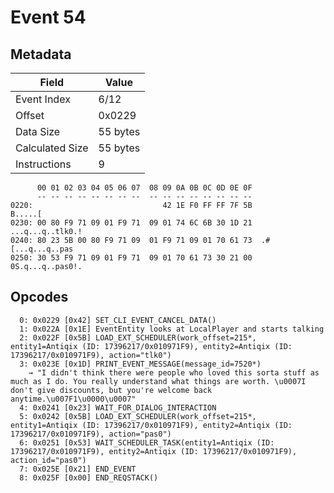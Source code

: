 # Event 54

## Metadata

| Field           | Value    |
|-----------------|----------|
| Event Index     | 6/12     |
| Offset          | 0x0229   |
| Data Size       | 55 bytes |
| Calculated Size | 55 bytes |
| Instructions    | 9        |

```
      00 01 02 03 04 05 06 07  08 09 0A 0B 0C 0D 0E 0F
      -- -- -- -- -- -- -- --  -- -- -- -- -- -- -- --
0220:                             42 1E F0 FF FF 7F 5B           B.....[
0230: 00 80 F9 71 09 01 F9 71  09 01 74 6C 6B 30 1D 21  ...q...q..tlk0.!
0240: 80 23 5B 00 80 F9 71 09  01 F9 71 09 01 70 61 73  .#[...q...q..pas
0250: 30 53 F9 71 09 01 F9 71  09 01 70 61 73 30 21 00  0S.q...q..pas0!.
```

## Opcodes

```
  0: 0x0229 [0x42] SET_CLI_EVENT_CANCEL_DATA()
  1: 0x022A [0x1E] EventEntity looks at LocalPlayer and starts talking
  2: 0x022F [0x5B] LOAD_EXT_SCHEDULER(work_offset=215*, entity1=Antiqix (ID: 17396217/0x010971F9), entity2=Antiqix (ID: 17396217/0x010971F9), action="tlk0")
  3: 0x023E [0x1D] PRINT_EVENT_MESSAGE(message_id=7520*)
    → "I didn't think there were people who loved this sorta stuff as much as I do. You really understand what things are worth. \u0007I don't give discounts, but you're welcome back anytime.\u007F1\u0000\u0007"
  4: 0x0241 [0x23] WAIT_FOR_DIALOG_INTERACTION
  5: 0x0242 [0x5B] LOAD_EXT_SCHEDULER(work_offset=215*, entity1=Antiqix (ID: 17396217/0x010971F9), entity2=Antiqix (ID: 17396217/0x010971F9), action="pas0")
  6: 0x0251 [0x53] WAIT_SCHEDULER_TASK(entity1=Antiqix (ID: 17396217/0x010971F9), entity2=Antiqix (ID: 17396217/0x010971F9), action_id="pas0")
  7: 0x025E [0x21] END_EVENT
  8: 0x025F [0x00] END_REQSTACK()
```

